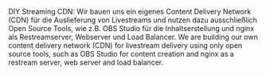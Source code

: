 DIY Streaming CDN: Wir bauen uns ein eigenes Content Delivery Network (CDN) für die Auslieferung von Livestreams und nutzen dazu ausschließlich Open Source Tools, wie z.B. OBS Studio für die Inhaltserstellung und  nginx als Restreamserver, Webserver und Load Balancer.  We are building our own content delivery network (CDN) for livestream delivery using only open source tools, such as OBS Studio for content creation and nginx as a restream server, web server and load balancer.
